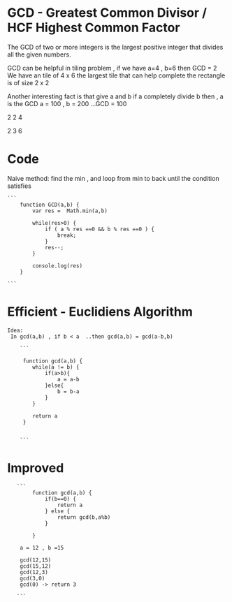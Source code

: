 # GCD - Greatest Common Divisor / HCF Highest Common Factor

The GCD of two or more integers is the largest positive integer that divides all the given numbers.



GCD can be helpful in tiling problem , if we have a=4 , b=6 then GCD = 2
We have an tile of 4 x 6 
the largest tile that can help complete the rectangle is of size 2 x 2

Another interesting fact is that give a and b if a completely divide b then , a is the GCD
a = 100 , b = 200 ...GCD = 100

2 2 4

2 3 6 

# Code 

  Naive method: find the min , and loop from min to back until the condition satisfies

    ```
        function GCD(a,b) {
            var res =  Math.min(a,b)

            while(res>0) {
                if ( a % res ==0 && b % res ==0 ) {
                    break;
                }
                res--;
            }

            console.log(res)
        }

    ```

  # Efficient - Euclidiens Algorithm

    Idea:
     In gcd(a,b) , if b < a  ..then gcd(a,b) = gcd(a-b,b)

        ```

         function gcd(a,b) {
            while(a != b) {
                if(a>b){
                    a = a-b
                }else{
                    b = b-a
                }
            }

            return a
         }


        ```
  # Improved 
  
       ```
            function gcd(a,b) {
                if(b==0) {
                    return a
                } else {
                    return gcd(b,a%b)
                }

            }

        a = 12 , b =15

        gcd(12,15)
        gcd(15,12)
        gcd(12,3)
        gcd(3,0)
        gcd(0) -> return 3

       ```
    
